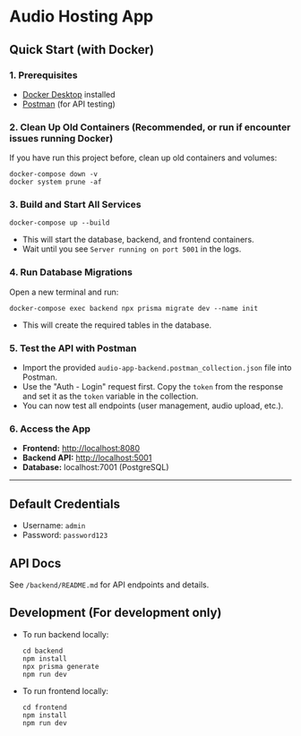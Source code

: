 # Audio Hosting App

## Quick Start (with Docker)

### 1. Prerequisites

- [Docker Desktop](https://www.docker.com/products/docker-desktop/) installed
- [Postman](https://www.postman.com/downloads/) (for API testing)

### 2. Clean Up Old Containers (Recommended, or run if encounter issues running Docker)

If you have run this project before, clean up old containers and volumes:

```
docker-compose down -v
docker system prune -af
```

### 3. Build and Start All Services

```
docker-compose up --build
```

- This will start the database, backend, and frontend containers.
- Wait until you see `Server running on port 5001` in the logs.

### 4. Run Database Migrations

Open a new terminal and run:

```
docker-compose exec backend npx prisma migrate dev --name init
```

- This will create the required tables in the database.

### 5. Test the API with Postman

- Import the provided `audio-app-backend.postman_collection.json` file into Postman.
- Use the "Auth - Login" request first. Copy the `token` from the response and set it as the `token` variable in the collection.
- You can now test all endpoints (user management, audio upload, etc.).

### 6. Access the App

- **Frontend:** [http://localhost:8080](http://localhost:8080)
- **Backend API:** [http://localhost:5001](http://localhost:5001)
- **Database:** localhost:7001 (PostgreSQL)

---

## Default Credentials

- Username: `admin`
- Password: `password123`

## API Docs

See `/backend/README.md` for API endpoints and details.

## Development (For development only)

- To run backend locally:
  ```
  cd backend
  npm install
  npx prisma generate
  npm run dev
  ```
- To run frontend locally:
  ```
  cd frontend
  npm install
  npm run dev
  ```
